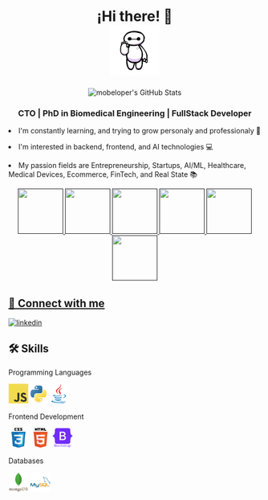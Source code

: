
<h1 align="center">¡Hi there! 👋 <a> <br> <img aling="left" width="100" height="100" src="https://github.com/anagvillanueva/anagvillanueva/blob/main/4Snj.gif?raw=true" /></a></h1>

 
<div align="center">
  
  ![mobeloper's GitHub Stats](https://github-readme-stats.vercel.app/api?username=mobeloper&theme=radical&show_icons=true)

 </div>


 <h3 align="center"> CTO | PhD in Biomedical Engineering | FullStack Developer </h3>
 <div>
  <p> <li> I'm constantly learning, and trying to grow personaly and professionaly 🚀 <p>
  <p> <li> I'm interested in backend, frontend, and AI technologies 💻<p>
  <p> <li> My passion fields are Entrepreneurship, Startups, AI/ML, Healthcare, Medical Devices, Ecommerce, FinTech, and Real State 📚 <p>
  <!-- <p> <li> You can send me an email here: shakesystems@gmail.com 💌 <p> -->
</div>
  
<div align="center">
<a href="" target="_blank"><img aling="center" width="90" height="90" src="https://user-images.githubusercontent.com/54164289/177465006-4dc8128a-29f9-4335-abbb-8801e22655c3.png"> 
<a href="" target="_blank"> <img aling="center" width="90" height="90" src="https://user-images.githubusercontent.com/54164289/177465014-fa14b8ef-c216-4d9a-b857-3adb46626e47.png"> 
<img aling="center" width="90" height="90" src="https://d1.awsstatic.com/training-and-certification/certification-badges/AWS-Certified-Cloud-Practitioner_badge.634f8a21af2e0e956ed8905a72366146ba22b74c.png">
<img aling="center" width="90" height="90" src="https://images.credly.com/images/0e284c3f-5164-4b21-8660-0d84737941bc/image.png">
<img aling="center" width="90" height="90" src="https://images.credly.com/images/0586d038-b371-48e0-ade3-e680a080a85a/image.png">
<img aling="center" width="90" height="90" src="https://images.credly.com/images/4dda8ae4-99ee-476c-bca3-6f0adbab42fe/image.png">


</div>

<!--
## 📱 Connect with me
[![linkedin](https://img.shields.io/badge/linkedin-0A66C2?style=for-the-badge&logo=linkedin&logoColor=white)](https://https://www.linkedin.com/in/ana-fernanda-guti%C3%A9rrez-villanueva/)
[![twitter](https://img.shields.io/badge/twitter-1DA1F2?style=for-the-badge&logo=twitter&logoColor=white)](https://twitter.com/ana_gvillanueva)
-->

## 📱 Connect with me
[![linkedin](https://img.shields.io/badge/linkedin-0A66C2?style=for-the-badge&logo=linkedin&logoColor=white)](https://www.linkedin.com/in/ericmichelcv/)



## 🛠 Skills
  
  <p>Programming Languages</p>
 
<a href="https://developer.mozilla.org/en-US/docs/Web/JavaScript" target="_blank" rel="noreferrer"> <img src="https://raw.githubusercontent.com/devicons/devicon/master/icons/javascript/javascript-original.svg" alt="javascript" width="40" height="40"/><img src="https://raw.githubusercontent.com/devicons/devicon/master/icons/python/python-original.svg" alt="python" width="40" height="40"/></a><img src="https://raw.githubusercontent.com/devicons/devicon/master/icons/java/java-original.svg" alt="java" width="40" height="40"/></a>
 
  <p>Frontend Development</p>
  
  <img src="https://raw.githubusercontent.com/devicons/devicon/master/icons/css3/css3-original-wordmark.svg" alt="css3" width="40" height="40"/> </a> <img src="https://raw.githubusercontent.com/devicons/devicon/master/icons/html5/html5-original-wordmark.svg" alt="html5" width="40" height="40"/> <img src="https://raw.githubusercontent.com/devicons/devicon/master/icons/bootstrap/bootstrap-plain-wordmark.svg" alt="bootstrap" width="40" height="40"/> </a>
    
  <p>Databases</p>
  
<img src="https://raw.githubusercontent.com/devicons/devicon/master/icons/mongodb/mongodb-original-wordmark.svg" alt="mongodb" width="40" height="40"/> </a> <a href="https://www.mysql.com/" target="_blank" rel="noreferrer"> 
<img src="https://raw.githubusercontent.com/devicons/devicon/master/icons/mysql/mysql-original-wordmark.svg" alt="mysql" width="40" height="40"/> </a>
 

<!--
- 🔭 I’m currently working on ...
- 🌱 I’m currently learning ...
- 👯 I’m looking to collaborate on ...
- 🤔 I’m looking for help with ...
- 💬 Ask me about ...
- 📫 How to reach me: ...
- 😄 Pronouns: ...
- ⚡ Fun fact: ...
-->
